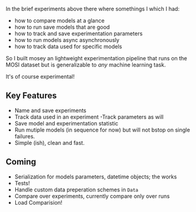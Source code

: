 In the brief experiments above there where somethings I which I had:
* how to compare models at a glance
* how to run save models that are good
* how to track and save experimentation parameters
* how to run models async asynchronously 
* how to track data used for specific models

So I built mosey an lightweight experimentation pipeline 
that runs on the MOSI dataset but is generalizable to _any_ machine learning
task.

It's of course  experimental!

Key Features
------------

- Name and save experiments
- Track data used in an experiment
-Track parameters as will
- Save model and experimentation statistic
- Run mutiple models  (in sequence for now) but will not bstop on single failures.
- Simple (ish), clean and fast.

Coming
--------

* Serialization for models parameters, datetime objects; the works
* Tests!
* Handle custom data preperation schemes in `Data`
* Compare over experiments, currently compare only over runs
* Load Comparision!
